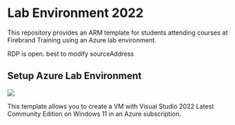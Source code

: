 # Lab Environment 2022

This repository provides an ARM template for students attending courses at Firebrand Training using an Azure lab environment.

RDP is open. best to modify sourceAddress

## Setup Azure Lab Environment

<a href="https://portal.azure.com/#create/Microsoft.Template/uri/https%3A%2F%2Fraw.githubusercontent.com%2FSJaschinski%2FLabEnv2022%2Fmain%2Ftemplate.json" target="_blank">
    <img src="https://aka.ms/deploytoazurebutton"/>
</a>

This template allows you to create a VM with Visual Studio 2022 Latest Community Edition on Windows 11 in an Azure subscription.
